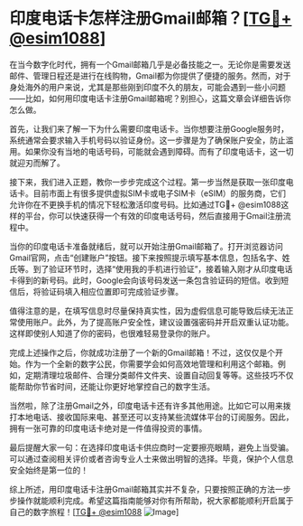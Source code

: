# 印度电话卡怎样注册Gmail邮箱？[[TG💪+ @esim1088](https://t.me/s/esim1088)]

在当今数字化时代，拥有一个Gmail邮箱几乎是必备技能之一。无论你是需要发送邮件、管理日程还是进行在线购物，Gmail都为你提供了便捷的服务。然而，对于身处海外的用户来说，尤其是那些刚到印度不久的朋友，可能会遇到一些小问题——比如，如何用印度电话卡注册Gmail邮箱呢？别担心，这篇文章会详细告诉你怎么做。

首先，让我们来了解一下为什么需要印度电话卡。当你想要注册Google服务时，系统通常会要求输入手机号码以验证身份。这一步骤是为了确保账户安全，防止滥用。如果你没有当地的电话号码，可能就会遇到障碍。而有了印度电话卡，这一切就迎刃而解了。

接下来，我们进入正题，教你一步步完成这个过程。第一步当然是获取一张印度电话卡。目前市面上有很多提供虚拟SIM卡或电子SIM卡（eSIM）的服务商，它们允许你在不更换手机的情况下轻松激活印度号码。比如通过TG💪+ @esim1088这样的平台，你可以快速获得一个有效的印度电话号码，然后直接用于Gmail注册流程中。

当你的印度电话卡准备就绪后，就可以开始注册Gmail邮箱了。打开浏览器访问Gmail官网，点击“创建账户”按钮。接下来按照提示填写基本信息，包括名字、姓氏等。到了验证环节时，选择“使用我的手机进行验证”，接着输入刚才从印度电话卡得到的新号码。此时，Google会向该号码发送一条包含验证码的短信。收到短信后，将验证码填入相应位置即可完成验证步骤。

值得注意的是，在填写信息时尽量保持真实性，因为虚假信息可能导致后续无法正常使用账户。此外，为了提高账户安全性，建议设置强密码并开启双重认证功能。这样即使别人知道了你的密码，也很难轻易登录你的账户。

完成上述操作之后，你就成功注册了一个新的Gmail邮箱！不过，这仅仅是个开始。作为一个全新的数字公民，你需要学会如何高效地管理和利用这个邮箱。例如，定期清理垃圾邮件、合理分类邮件文件夹、设置自动回复等等。这些技巧不仅能帮助你节省时间，还能让你更好地掌控自己的数字生活。

当然啦，除了注册Gmail之外，印度电话卡还有许多其他用途。比如它可以用来拨打本地电话、接收国际来电、甚至还可以支持某些流媒体平台的订阅服务。因此，拥有一张可靠的印度电话卡绝对是一件值得投资的事情。

最后提醒大家一句：在选择印度电话卡供应商时一定要擦亮眼睛，避免上当受骗。可以通过查阅相关评价或者咨询专业人士来做出明智的选择。毕竟，保护个人信息安全始终是第一位的！

综上所述，用印度电话卡注册Gmail邮箱其实并不复杂，只要按照正确的方法一步步操作就能顺利完成。希望这篇指南能够对你有所帮助，祝大家都能顺利开启属于自己的数字旅程！[[TG💪+ @esim1088](https://t.me/s/esim1088) ![Image](https://i.postimg.cc/4NQfJmqS/Snipaste-2025-05-13-00-14-12.png)]